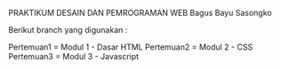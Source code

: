 PRAKTIKUM DESAIN DAN PEMROGRAMAN WEB
Bagus Bayu Sasongko

Berikut branch yang digunakan :

Pertemuan1 = Modul 1 - Dasar HTML
Pertemuan2 = Modul 2 - CSS
Pertemuan3 = Modul 3 - Javascript
